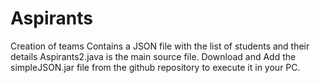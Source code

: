 # Aspirants
Creation of teams
Contains a JSON file with the list of students and their details
Aspirants2.java is the main source file.
Download and Add the simpleJSON.jar file from the github repository to execute it in your PC.
